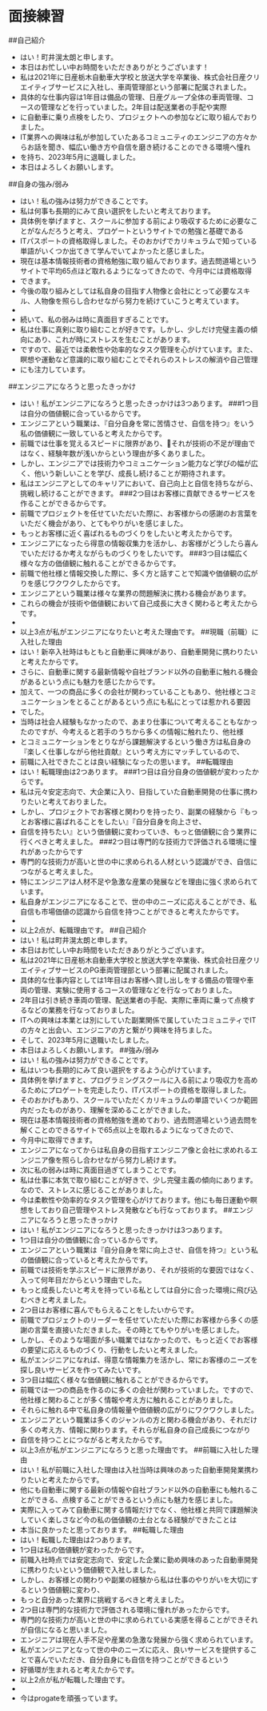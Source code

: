 # 面接練習

##自己紹介
- はい！町井滉太朗と申します。
- 本日はお忙しい中お時間をいただきありがとうございます！
- 私は2021年に日産栃木自動車大学校と放送大学を卒業後、株式会社日産クリエイティブサービスに入社し、車両管理部という部署に配属されました。
- 具体的な仕事内容は1年目は備品の管理、日産グループ全体の車両管理、コースの管理などを行っていました。2年目は配送業者の手配や実際
- に自動車に乗り点検をしたり、プロジェクトへの参加などに取り組んでおりました。
- IT業界への興味は私が参加していたあるコミュニティのエンジニアの方々からお話を聞き、幅広い働き方や自信を磨き続けることのできる環境へ憧れ
- を持ち、2023年5月に退職しました。
- 本日はよろしくお願いします。

##自身の強み/弱み
- はい！私の強みは努力ができることです。
- 私は何事も長期的にみて良い選択をしたいと考えております。
- 具体例を挙げますと、スクールに参加する前により吸収するために必要なことがなんだろうと考え、プロゲートというサイトでの勉強と基礎である
- ITパスポートの資格取得しました。そのおかげでカリキュラムで知っている単語がいくつか出てきて学んでいてよかったと感じました。
- 現在は基本情報技術者の資格勉強に取り組んでおります。過去問道場というサイトで平均65点ほど取れるようになってきたので、今月中には資格取得
- できます。
- 今後の取り組みとしては私自身の目指す人物像と会社にとって必要なスキル、人物像を照らし合わせながら努力を続けていこうと考えています。
-
- 続いて、私の弱みは時に真面目すぎることです。
- 私は仕事に真剣に取り組むことが好きです。しかし、少しだけ完璧主義の傾向にあり、これが時にストレスを生むことがあります。
- ですので、最近では柔軟性や効率的なタスク管理を心がけています。また、瞑想や運動など意識的に取り組むことでそれらのストレスの解消や自己管理
- にも注力しています。

##エンジニアになろうと思ったきっかけ
- はい！私がエンジニアになろうと思ったきっかけは3つあります。
###1つ目は自分の価値観に合っているからです。
- エンジニアという職業は、『自分自身を常に苦情させ、自信を持つ』をいう私の価値観に一致していると考えたからです。
- 前職では仕事を覚えるスピードに限界があり、それが技術の不足が理由ではなく、経験年数が浅いからという理由が多くありました。
- しかし、エンジニアでは技術力やコミュニケーション能力など学びの幅が広く、他いう新しいことを学び、成長し続けることが期待されます。
- 私はエンジニアとしてのキャリアにおいて、自己向上と自信を持ちながら、挑戦し続けることができます。
###2つ目はお客様に貢献できるサービスを作ることができるからです。
- 前職でプロジェクトを任せていただいた際に、お客様からの感謝のお言葉をいただく機会があり、とてもやりがいを感じました。
- もっとお客様に近く喜ばれるものづくりをしたいと考えたからです。
- エンジニアになったら得意の情報収集力を活かし、お客様がどうしたら喜んでいただけるか考えながらものづくりをしたいです。
###3つ目は幅広く様々な方の価値観に触れることができるからです。
- 前職で他社様と情報交換した際に、多く方と話すことで知識や価値観の広がりを感じワクワクしたからです。
- エンジニアという職業は様々な業界の問題解決に携わる機会があります。
- これらの機会が技術や価値観において自己成長に大きく関わると考えたからです。
-
- 以上3点が私がエンジニアになりたいと考えた理由です。
##現職（前職）に入社した理由
- はい！新卒入社時はもともと自動車に興味があり、自動車開発に携わりたいと考えたからです。
- さらに、自動車に関する最新情報や自社ブランド以外の自動車に触れる機会があるという点にも魅力を感じたからです。
- 加えて、一つの商品に多くの会社が関わっていることもあり、他社様とコミュニケーションをとることがあるという点にも私にとっては惹かれる要因
- でした。
- 当時は社会人経験もなかったので、あまり仕事について考えることもなかったのですが、今考えると若手のうちから多くの情報に触れたり、他社様
- とコミュニケーションをとりながら課題解決するという働き方は私自身の『楽しく仕事しながら他社貢献』という考え方にマッチしているので、
- 前職に入社できたことは良い経験になったの思います。
##転職理由
- はい！転職理由は2つあります。
###1つ目は自分自身の価値観が変わったからです。
- 私は元々安定志向で、大企業に入り、目指していた自動車開発の仕事に携わりたいと考えておりました。
- しかし、プロジェクトでお客様と関わりを持ったり、副業の経験から『もっとお客様に喜ばれることをしたい』『自分自身を向上させ、
- 自信を持ちたい』という価値観に変わっていき、もっと価値観に合う業界に行くべきと考えました。
###2つ目は専門的な技術力で評価される環境に憧れがあったからです
- 専門的な技術力が高いと世の中に求められる人材という認識ができ、自信につながると考えました。
- 特にエンジニアは人材不足や急激な産業の発展などを理由に強く求められています。
- 私自身がエンジニアになることで、世の中のニーズに応えることができ、私自信も市場価値の認識から自信を持つことができると考えたからです。
-
- 以上2点が、転職理由です。
##自己紹介
- はい！私は町井滉太朗と申します。
- 本日はお忙しい中お時間をいただきありがとうございます。
- 私は2021年に日産栃木自動車大学校と放送大学を卒業後、株式会社日産クリエイティブサービスのPG車両管理部という部署に配属されました。
- 具体的な仕事内容としては1年目はお客様へ貸し出しをする備品の管理や車両の管理、実験に使用するコースの管理などを行なっておりました。
- 2年目は引き続き車両の管理、配送業者の手配、実際に車両に乗って点検するなどの業務を行なっておりました。
- ITへの興味は本業とは別にしていた副業関係で属していたコミュニティでITの方々と出会い、エンジニアの方と繋がり興味を持ちました。
- そして、2023年5月に退職いたしました。
- 本日はよろしくお願いします。
##強み/弱み
- はい！私の強みは努力ができることです。
- 私はいつも長期的にみて良い選択をするよう心がけています。
- 具体例を挙げますと、プログラミングスクールに入る前により吸収力を高めるためにプロゲートを完走したり、ITパスポートの資格を取得しました。
- そのおかげもあり、スクールでいただくカリキュラムの単語でいくつか範囲内だったものがあり、理解を深めることができました。
- 現在は基本情報技術者の資格勉強を進めており、過去問道場という過去問を解くことのできるサイトで65点以上を取れるようになってきたので、
- 今月中に取得できます。
- エンジニアになってからは私自身の目指すエンジニア像と会社に求めれるエンジニア像を照らし合わせながら努力し続けます。
- 次に私の弱みは時に真面目過ぎてしまうことです。
- 私は仕事に本気で取り組むことが好きで、少し完璧主義の傾向にあります。なので、ストレスに感じることがありました。
- 今は柔軟性や効率的なタスク管理を心がけております。他にも毎日運動や瞑想をしており自己管理やストレス発散なども行なっております。
##エンジニアになろうと思ったきっかけ
- はい！私がエンジニアになろうと思ったきっかけは3つあります。
- 1つ目は自分の価値観に合っているからです。
- エンジニアという職業は『自分自身を常に向上させ、自信を持つ』という私の価値観に合っていると考えたからです。
- 前職では技術を学ぶスピードに限界があり、それが技術的な要因ではなく、入って何年目だからという理由でした。
- もっと成長したいと考えを持っている私としては自分に合った環境に飛び込むべきと考えました。
- 2つ目はお客様に喜んでもらえることをしたいからです。
- 前職でプロジェクトのリーダーを任せていただいた際にお客様から多くの感謝の言葉を直接いただきました。その時とてもやりがいを感じました。
- しかし、そのような場面が多い職業ではなかったので、もっと近くでお客様の要望に応えるものづくり、行動をしたいと考えました。
- 私がエンジニアになれば、得意な情報集力を活かし、常にお客様のニーズを探し良いサービスを作ってみたいです。
- 3つ目は幅広く様々な価値観に触れることができるからです。
- 前職では一つの商品を作るのに多くの会社が関わっていました。ですので、他社様と関わることが多く情報や考え方に触れることがありました。
- それらに触れる中で私自身の情報量や価値観の広がりにワクワクしました。
- エンジニアという職業は多くのジャンルの方と関わる機会があり、それだけ多くの考え方、情報に関わります。それらが私自身の自己成長につながり
- 自信を持つことにつながると考えたからです。
- 以上3点が私がエンジニアになろうと思った理由です。
##前職に入社した理由
- はい！私が前職に入社した理由は入社当時は興味のあった自動車開発業携わりたいと考えたからです。
- 他にも自動車に関する最新の情報や自社ブランド以外の自動車にも触れることができる、点検することができるという点にも魅力を感じました。
- 実際に入ってみて自動車に関する情報だけでなく、他社様と共同で課題解決していく楽しさなど今の私の価値観の土台となる経験ができたことは
- 本当に良かったと思っております。
##転職した理由
- はい！転職した理由は2つあります。
- 1つ目は私の価値観が変わったからです。
- 前職入社時点では安定志向で、安定した企業に勤め興味のあった自動車開発に携わりたいという価値観で入社しました。
- しかし、お客様との関わりや副業の経験から私は仕事のやりがいを大切にするという価値観に変わり、
- もっと自分あった業界に挑戦するべきと考えました。
- 2つ目は専門的な技術力で評価される環境に憧れがあったからです。
- 専門的な技術力が高いと世の中に求められている実感を得ることができそれが自信になると思いました。
- エンジニアは現在人手不足や産業の急激な発展から強く求められています。
- 私がエンジニアとなって世の中のニーズに応え、良いサービスを提供することで喜んでいただき、自分自身にも自信を持つことができるという
- 好循環が生まれると考えたからです。
- 以上2点が私が転職した理由です。
-
- 今はprogateを頑張っています。